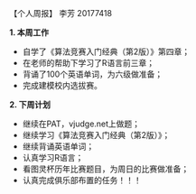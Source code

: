 【个人周报】 李芳 20177418

**1. 本周工作**

* 自学了《算法竞赛入门经典（第2版）》第四章；
* 在老师的帮助下学习了R语言前三章；
* 背诵了100个英语单词，为六级做准备；
* 完成建模校内选拔赛。

**2. 下周计划**

*  继续在PAT，vjudge.net上做题；
*  继续学习《算法竞赛入门经典（第2版）》；
*  继续背诵英语单词；
*  认真学习R语言；
*  看图灵杯历年比赛题目，为周日的比赛做准备；
*  认真完成俱乐部布置的任务！！！
